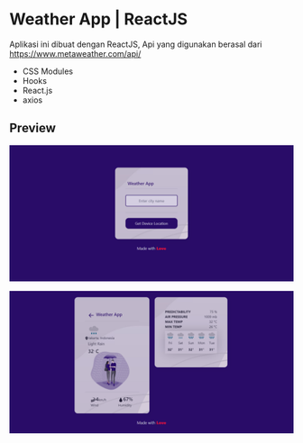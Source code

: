 # Weather App | ReactJS
Aplikasi ini dibuat dengan ReactJS, Api yang digunakan berasal dari https://www.metaweather.com/api/

- CSS Modules
- Hooks
- React.js
- axios

## Preview
![alt text](https://github.com/diky22rp/ReactJS-WeatherApp/blob/main/Awal.png?raw=true)

![alt text](https://github.com/diky22rp/ReactJS-WeatherApp/blob/main/Akhir.png?raw=true)

